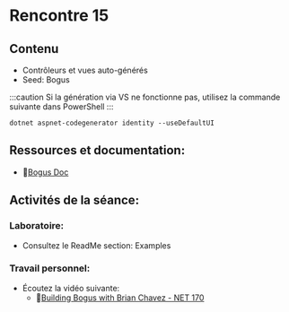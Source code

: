 # Rencontre 15

## Contenu
- Contrôleurs et vues auto-générés
- Seed: Bogus

:::caution
Si la génération via VS ne fonctionne pas, utilisez la commande suivante dans PowerShell
:::

`dotnet aspnet-codegenerator identity --useDefaultUI`

## Ressources et documentation: 
- 🔗[Bogus Doc](https://github.com/bchavez/Bogus)

## Activités de la séance: 

### Laboratoire: 
- Consultez le ReadMe section: Examples

### Travail personnel: 
- Écoutez la vidéo suivante:
   - 🔗[Building Bogus with Brian Chavez - NET 170](https://www.youtube.com/watch?v=C1WwGKUY9K4)